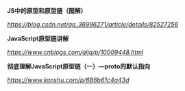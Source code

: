 **JS中的原型和原型链（图解）**

*https://blog.csdn.net/qq_36996271/article/details/82527256*



**JavaScript原型链讲解**

*https://www.cnblogs.com/qljq/p/10009448.html*



**彻底理解JavaScript原型链（一）—proto的默认指向**

*https://www.jianshu.com/p/686b61c4a43d*


